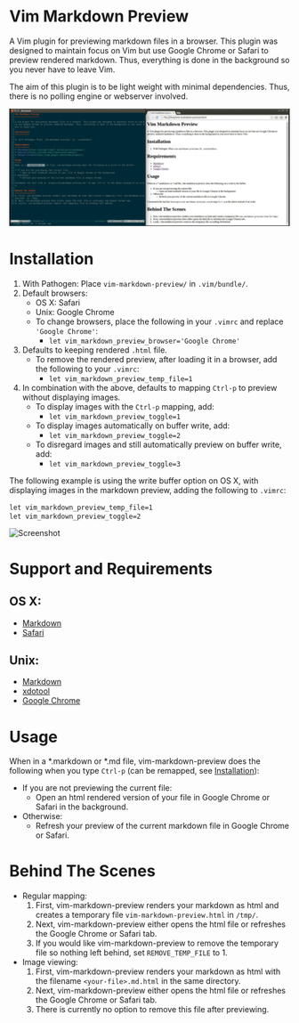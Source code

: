 Vim Markdown Preview
====================

A Vim plugin for previewing markdown files in a browser. This plugin was designed to maintain focus on Vim but use Google Chrome or Safari to preview rendered markdown. Thus, everything is done in the background so you never have to leave Vim.

The aim of this plugin is to be light weight with minimal dependencies. Thus, there is no polling engine or webserver involved.

![Screenshot](images/screenshot.gif?raw=true "Screenshot")

Installation<a name='installation'></a>
============

1. With Pathogen: Place `vim-markdown-preview/` in `.vim/bundle/`.
2. Default browsers:
    * OS X: Safari
    * Unix: Google Chrome
    * To change browsers, place the following in your `.vimrc` and replace `'Google Chrome'`:
        * `let vim_markdown_preview_browser='Google Chrome'`
3. Defaults to keeping rendered `.html` file.
    * To remove the rendered preview, after loading it in a browser, add the following to your `.vimrc`:
        * `let vim_markdown_preview_temp_file=1`
4. In combination with the above, defaults to mapping `Ctrl-p` to preview without displaying images.
    * To display images with the `Ctrl-p` mapping, add:
        * `let vim_markdown_preview_toggle=1`
    * To display images automatically on buffer write, add:
        * `let vim_markdown_preview_toggle=2`
    * To disregard images and still automatically preview on buffer write, add:
        * `let vim_markdown_preview_toggle=3`

The following example is using the write buffer option on OS X, with displaying images in the markdown preview, adding the following to `.vimrc`:

```vim
let vim_markdown_preview_temp_file=1
let vim_markdown_preview_toggle=2
```

![Screenshot](images/screenshot-with-images.gif?raw=true "Screenshot With Images")

Support and Requirements
========================

## OS X:

* [Markdown](http://daringfireball.net/projects/markdown/)
* [Safari](https://www.apple.com/safari/)

## Unix:

* [Markdown](http://daringfireball.net/projects/markdown/)
* [xdotool](https://github.com/jordansissel/xdotool)
* [Google Chrome](https://www.google.com/chrome/browser/)

Usage
=====
When in a *.markdown or *.md file, vim-markdown-preview does the following when you type `Ctrl-p` (can be remapped, see [Installation](#installation)):

* If you are not previewing the current file:
    * Open an html rendered version of your file in Google Chrome or Safari in the background.
* Otherwise:
    * Refresh your preview of the current markdown file in Google Chrome or Safari.


Behind The Scenes
=================
* Regular mapping:
    1. First, vim-markdown-preview renders your markdown as html and creates a temporary file `vim-markdown-preview.html` in `/tmp/`.
    2. Next, vim-markdown-preview either opens the html file or refreshes the Google Chrome or Safari tab.
    3. If you would like vim-markdown-preview to remove the temporary file so nothing left behind, set `REMOVE_TEMP_FILE` to 1.
* Image viewing:
    1. First, vim-markdown-preview renders your markdown as html with the filename `<your-file>.md.html` in the same directory.
    2. Next, vim-markdown-preview either opens the html file or refreshes the Google Chrome or Safari tab.
    3. There is currently no option to remove this file after previewing.
